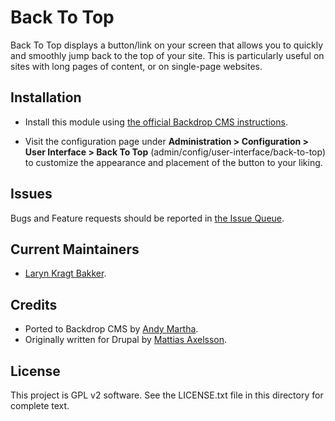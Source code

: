 Back To Top
===========

Back To Top displays a button/link on your screen that allows you to quickly and
smoothly jump back to the top of your site. This is particularly useful on sites
with long pages of content, or on single-page websites.

Installation
------------

- Install this module using [the official Backdrop CMS instructions](https://backdropcms.org/guide/modules).

- Visit the configuration page under **Administration > Configuration > User
  Interface > Back To Top** (admin/config/user-interface/back-to-top) to customize
  the appearance and placement of the button to your liking.

Issues
------

Bugs and Feature requests should be reported in [the Issue Queue](https://github.com/backdrop-contrib/back_to_top/issues).

Current Maintainers
-------------------

- [Laryn Kragt Bakker](https://github.com/laryn).

Credits
-------

- Ported to Backdrop CMS by [Andy Martha](https://github.com/biolithic).
- Originally written for Drupal by [Mattias Axelsson](https://github.com/mattiasaxelsson).

License
-------

This project is GPL v2 software. See the LICENSE.txt file in this directory for
complete text.

